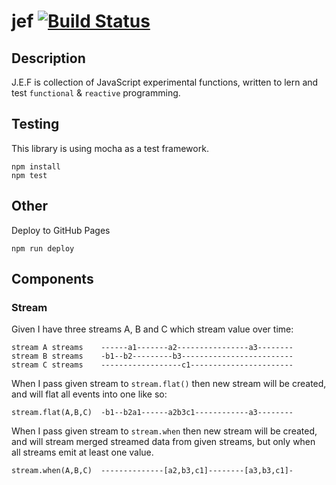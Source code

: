 # jef [![Build Status](https://travis-ci.org/widmogrod/jef.svg?branch=master)](https://travis-ci.org/widmogrod/jef)

## Description

J.E.F is collection of JavaScript experimental functions, written to lern and test `functional` & `reactive` programming.


## Testing

This library is using mocha as a test framework.

```
npm install
npm test
```


## Other

Deploy to GitHub Pages
```
npm run deploy
```

## Components
### Stream

Given I have three streams A, B and C which stream value over time:
```
stream A streams    ------a1-------a2----------------a3--------
stream B streams    -b1--b2---------b3-------------------------
stream C streams    ------------------c1-----------------------
```

When I pass given stream to `stream.flat()` then new stream will be created,
and will flat all events into one like so:
```
stream.flat(A,B,C)  -b1--b2a1------a2b3c1------------a3--------
```

When I pass given stream to `stream.when` then new stream will be created,
and will stream merged streamed data from given streams, but only when all streams emit at least one value.
```
stream.when(A,B,C)  --------------[a2,b3,c1]--------[a3,b3,c1]-
```

